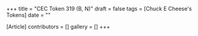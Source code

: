 +++
title = "CEC Token 319 (B, N)"
draft = false
tags = [Chuck E Cheese's Tokens]
date = ""

[Article]
contributors = []
gallery = []
+++